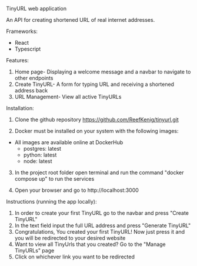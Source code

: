 TinyURL web application

An API for creating shortened URL of real internet addresses.

Frameworks:

- React
- Typescript

Features:

1. Home page- Displaying a welcome message and a navbar to navigate to other endpoints
2. Create TinyURL- A form for typing URL and receiving a shortened address back
3. URL Management- View all active TinyURLs

Installation:

1. Clone the github repository https://github.com/ReefKenig/tinyurl.git

2. Docker must be installed on your system with the following images:

- All images are available online at DockerHub
  - postgres: latest
  - python: latest
  - node: latest

3. In the project root folder open terminal and run the command "docker compose up" to run the services

4. Open your browser and go to http://localhost:3000

Instructions (running the app locally):

1. In order to create your first TinyURL go to the navbar and press "Create TinyURL"
2. In the text field input the full URL address and press "Generate TinyURL"
3. Congratulations, You created your first TinyURL! Now just press it and you will be redirected to your desired website
4. Want to view all TinyUrls that you created? Go to the "Manage TinyURLs" page
5. Click on whichever link you want to be redirected
